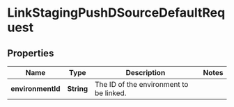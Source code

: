 

# LinkStagingPushDSourceDefaultRequest


## Properties

| Name | Type | Description | Notes |
|------------ | ------------- | ------------- | -------------|
|**environmentId** | **String** | The ID of the environment to be linked. |  |



